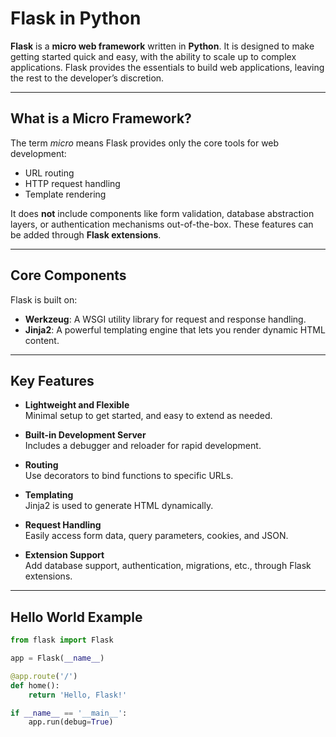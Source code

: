 # Flask in Python

**Flask** is a **micro web framework** written in **Python**. It is designed to make getting started quick and easy, with the ability to scale up to complex applications. Flask provides the essentials to build web applications, leaving the rest to the developer’s discretion.

---

## What is a Micro Framework?

The term *micro* means Flask provides only the core tools for web development:

- URL routing  
- HTTP request handling  
- Template rendering  

It does **not** include components like form validation, database abstraction layers, or authentication mechanisms out-of-the-box. These features can be added through **Flask extensions**.

---

## Core Components

Flask is built on:

- **Werkzeug**: A WSGI utility library for request and response handling.  
- **Jinja2**: A powerful templating engine that lets you render dynamic HTML content.

---

## Key Features

- **Lightweight and Flexible**  
  Minimal setup to get started, and easy to extend as needed.

- **Built-in Development Server**  
  Includes a debugger and reloader for rapid development.

- **Routing**  
  Use decorators to bind functions to specific URLs.

- **Templating**  
  Jinja2 is used to generate HTML dynamically.

- **Request Handling**  
  Easily access form data, query parameters, cookies, and JSON.

- **Extension Support**  
  Add database support, authentication, migrations, etc., through Flask extensions.

---

## Hello World Example

```python
from flask import Flask

app = Flask(__name__)

@app.route('/')
def home():
    return 'Hello, Flask!'

if __name__ == '__main__':
    app.run(debug=True)
